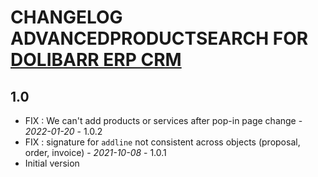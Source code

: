 # CHANGELOG ADVANCEDPRODUCTSEARCH FOR [DOLIBARR ERP CRM](https://www.dolibarr.org)

## 1.0
- FIX : We can't add products or services after pop-in page change - *2022-01-20* - 1.0.2
- FIX : signature for `addline` not consistent across objects (proposal, order, invoice) - *2021-10-08* - 1.0.1
- Initial version
